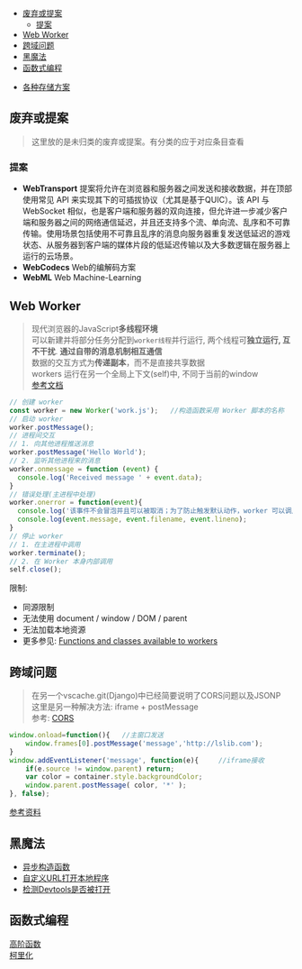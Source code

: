 <!-- TOC -->

- [废弃或提案](#废弃或提案)
  - [提案](#提案)
- [Web Worker](#web-worker)
- [跨域问题](#跨域问题)
- [黑魔法](#黑魔法)
- [函数式编程](#函数式编程)

<!-- /TOC -->

- [各种存储方案](./storages.md)

## 废弃或提案
> 这里放的是未归类的废弃或提案。有分类的应于对应条目查看
### 提案
- **WebTransport** 提案将允许在浏览器和服务器之间发送和接收数据，并在顶部使用常见 API 来实现其下的可插拔协议（尤其是基于QUIC）。该 API 与 WebSocket 相似，也是客户端和服务器的双向连接，但允许进一步减少客户端和服务器之间的网络通信延迟，并且还支持多个流、单向流、乱序和不可靠传输。使用场景包括使用不可靠且乱序的消息向服务器重复发送低延迟的游戏状态、从服务器到客户端的媒体片段的低延迟传输以及大多数逻辑在服务器上运行的云场景。
- **WebCodecs** Web的编解码方案
- **WebML** Web Machine-Learning

## Web Worker
> 现代浏览器的JavaScript**多线程环境**<br>
> 可以新建并将部分任务分配到`worker线程`并行运行, 两个线程可**独立运行, 互不干扰**. **通过自带的消息机制相互通信**<br>
> 数据的交互方式为**传递副本**，而不是直接共享数据<br>
> workers 运行在另一个全局上下文(self)中, 不同于当前的window<br>
> [参考文档](https://developer.mozilla.org/zh-CN/docs/Web/API/Web_Workers_API/Using_web_workers)

```js
// 创建 worker
const worker = new Worker('work.js');   //构造函数采用 Worker 脚本的名称
// 启动 worker
worker.postMessage();
// 进程间交互
// 1. 向其他进程推送消息
worker.postMessage('Hello World');
// 2. 监听其他进程来的消息
worker.onmessage = function (event) {
  console.log('Received message ' + event.data);
}
// 错误处理(主进程中处理)
worker.onerror = function(event){
  console.log('该事件不会冒泡并且可以被取消；为了防止触发默认动作，worker 可以调用错误事件的 preventDefault()方法');
  console.log(event.message, event.filename, event.lineno);   
}
// 停止 worker
// 1. 在主进程中调用
worker.terminate();
// 2. 在 Worker 本身内部调用
self.close();
```
限制:<br>

+ 同源限制
+ 无法使用 document / window / DOM / parent
+ 无法加载本地资源
+ 更多参见: [Functions and classes available to workers](https://developer.mozilla.org/en-US/docs/Web/API/Web_Workers_API/Functions_and_classes_available_to_workers)

## 跨域问题
> 在另一个vscache.git(Django)中已经简要说明了CORS问题以及JSONP<br/>
> 这里是另一种解决方法: iframe + postMessage<br/>
> 参考: [CORS](https://developer.mozilla.org/zh-CN/docs/tag/CORS)

```js
window.onload=function(){   //主窗口发送
    window.frames[0].postMessage('message','http://lslib.com');
}
window.addEventListener('message', function(e){     //iframe接收
    if(e.source != window.parent) return;
    var color = container.style.backgroundColor;
    window.parent.postMessage( color, '*' );
}, false);
```
[参考资料](https://dwqs.gitbooks.io/frontenddevhandbook/content/)

## 黑魔法
- [异步构造函数](https://www.blackglory.me/async-constructor/)
- [自定义URL打开本地程序](https://www.lefer.cn/posts/12763/)
- [检测Devtools是否被打开](https://nocilol.me/archives/lab/check-browser-devtools-open/)

## 函数式编程
[高阶函数](https://segmentfault.com/a/1190000017569569)<br>
[柯里化](https://segmentfault.com/a/1190000006096034#articleHeader1)
